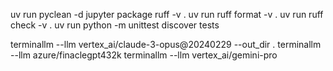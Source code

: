 uv run pyclean -d jupyter package ruff -v .
uv run ruff format -v .
uv run ruff check -v .
uv run python -m unittest discover tests


terminallm --llm vertex_ai/claude-3-opus@20240229 --out_dir .
terminallm --llm azure/finaclegpt432k 
terminallm --llm vertex_ai/gemini-pro
